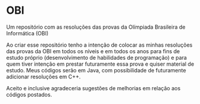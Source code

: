 # OBI #

Um repositório com as resoluções das provas da Olímpiada Brasileira de Informática (OBI)

Ao criar esse repositório tenho a intenção de colocar as minhas resoluções das provas da OBI em todos os níveis e em todos os anos para fins de estudo próprio (desenvolvimento de habilidades de programação) e para quem tiver intenção em prestar futuramente essa prova e quiser material de estudo. Meus códigos serão em Java, com possibilidade de futuramente adicionar resoluções em C++.

Aceito e inclusive agradeceria sugestões de melhorias em relação aos códigos postados. 

